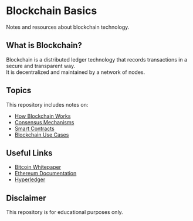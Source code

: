 # Blockchain Basics

Notes and resources about blockchain technology.

## What is Blockchain?
Blockchain is a distributed ledger technology that records transactions in a secure and transparent way.  
It is decentralized and maintained by a network of nodes.

## Topics
This repository includes notes on:

- [How Blockchain Works](notes/how-blockchain-works.md)
- [Consensus Mechanisms](notes/consensus-mechanisms.md)
- [Smart Contracts](notes/smart-contracts.md)
- [Blockchain Use Cases](notes/use-cases.md)

## Useful Links
- [Bitcoin Whitepaper](https://bitcoin.org/bitcoin.pdf)
- [Ethereum Documentation](https://ethereum.org/en/developers/docs/)
- [Hyperledger](https://www.hyperledger.org/)

## Disclaimer
This repository is for educational purposes only.
